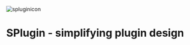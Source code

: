 ![spluginicon](https://user-images.githubusercontent.com/72300919/152612457-997e061f-80ca-4b8d-a1d9-8d3292dd5759.png)

# SPlugin - simplifying plugin design
